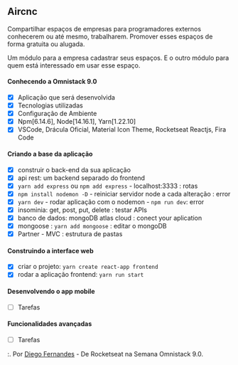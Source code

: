 ## Aircnc

Compartilhar espaços de empresas para programadores externos conhecerem ou até mesmo, trabalharem. Promover esses espaços de forma gratuita ou alugada.

Um módulo para a empresa cadastrar seus espaços. E o outro módulo para quem está interessado em usar esse espaço.

#### Conhecendo a Omnistack 9.0
- [x] Aplicação que será desenvolvida
- [x] Tecnologias utilizadas
- [x] Configuração de Ambiente
- [x] Npm[6.14.6], Node[14.16.1], Yarn[1.22.10]
- [x] VSCode, Drácula Oficial, Material Icon Theme, Rocketseat Reactjs, Fira Code

#### Criando a base da aplicação
- [x] construir o back-end da sua aplicação
- [x] api rest: um backend separado do frontend 
- [x] `yarn add express` ou `npm add express` - localhost:3333 : rotas
- [x] `npm install nodemon -D` - reiniciar servidor node a cada alteração : error
- [x] `yarn dev` - rodar aplicação com o nodemon - `npm run dev`: error
- [x] insominia: get, post, put, delete : testar APIs
- [x] banco de dados: mongoDB atlas cloud : conect your aplication
- [x] mongoose : `yarn add mongoose` : editar o mongoDB 
- [x] Partner - MVC : estrutura de pastas 

#### Construindo a interface web 
- [x] criar o projeto: `yarn create react-app frontend` 
- [x] rodar a aplicação frontend: `yarn run start`

#### Desenvolvendo o app mobile  
- [ ] Tarefas 
#### Funcionalidades avançadas 
- [ ] Tarefas 

:. Por [Diego Fernandes](https://rocketseat.com.br/week-9/aulas) - De Rocketseat na Semana Omnistack 9.0.